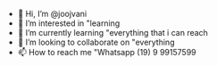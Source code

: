 - 👋 Hi, I’m @joojvani
- 👀 I’m interested in "learning
- 🌱 I’m currently learning "everything that i can reach
- 💞️ I’m looking to collaborate on "everything
- 📫 How to reach me "Whatsapp (19) 9 99157599

